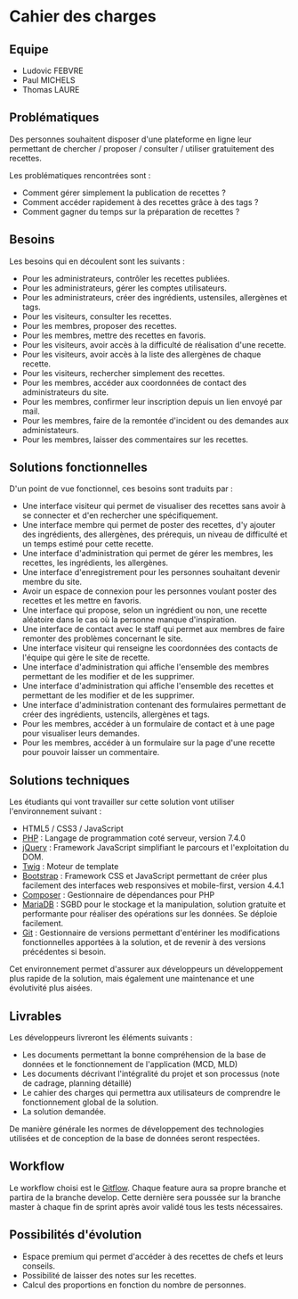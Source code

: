 # Cahier des charges


## Equipe

* Ludovic FEBVRE
* Paul MICHELS
* Thomas LAURE


## Problématiques

Des personnes souhaitent disposer d'une plateforme en ligne leur permettant de chercher / proposer / consulter / utiliser gratuitement des recettes.

Les problématiques rencontrées sont :

* Comment gérer simplement la publication de recettes ?
* Comment accéder rapidement à des recettes grâce à des tags ?
* Comment gagner du temps sur la préparation de recettes ?


## Besoins

Les besoins qui en découlent sont les suivants :
* Pour les administrateurs, contrôler les recettes publiées.
* Pour les administrateurs, gérer les comptes utilisateurs.
* Pour les administrateurs, créer des ingrédients, ustensiles, allergènes et tags.
* Pour les visiteurs, consulter les recettes.
* Pour les membres, proposer des recettes.
* Pour les membres, mettre des recettes en favoris.
* Pour les visiteurs, avoir accès à la difficulté de réalisation d'une recette.
* Pour les visiteurs, avoir accès à la liste des allergènes de chaque recette.
* Pour les visiteurs, rechercher simplement des recettes.
* Pour les membres, accéder aux coordonnées de contact des administrateurs du site.
* Pour les membres, confirmer leur inscription depuis un lien envoyé par mail.
* Pour les membres, faire de la remontée d'incident ou des demandes aux administateurs.
* Pour les membres, laisser des commentaires sur les recettes.


## Solutions fonctionnelles

D'un point de vue fonctionnel, ces besoins sont traduits par :
* Une interface visiteur qui permet de visualiser des recettes sans avoir à se connecter et d'en rechercher une spécifiquement.
* Une interface membre qui permet de poster des recettes, d'y ajouter des ingrédients, des allergènes, des prérequis, un niveau de difficulté et un temps estimé pour cette recette.
* Une interface d'administration qui permet de gérer les membres, les recettes, les ingrédients, les allergènes.
* Une interface d'enregistrement pour les personnes souhaitant devenir membre du site.
* Avoir un espace de connexion pour les personnes voulant poster des recettes et les mettre en favoris.
* Une interface qui propose, selon un ingrédient ou non, une recette aléatoire dans le cas où la personne manque d'inspiration.
* Une interface de contact avec le staff qui permet aux membres de faire remonter des problèmes concernant le site.
* Une interface visiteur qui renseigne les coordonnées des contacts de l'équipe qui gère le site de recette.
* Une interface d'administration qui affiche l'ensemble des membres permettant de les modifier et de les supprimer.
* Une interface d'administration qui affiche l'ensemble des recettes et permettant de les modifier et de les supprimer.
* Une interface d'administration contenant des formulaires permettant de créer des ingrédients, ustencils, allergènes et tags.
* Pour les membres, accéder à un formulaire de contact et à une page pour visualiser leurs demandes.
* Pour les membres, accéder à un formulaire sur la page d'une recette pour pouvoir laisser un commentaire.


## Solutions techniques

Les étudiants qui vont travailler sur cette solution vont utiliser l'environnement suivant :
* HTML5 / CSS3 / JavaScript
* [PHP](https://www.php.net/) : Langage de programmation coté serveur, version 7.4.0
* [jQuery](https://jquery.com/) : Framework JavaScript simplifiant le parcours et l'exploitation du DOM.
* [Twig](https://twig.symfony.com/doc/2.x/) : Moteur de template
* [Bootstrap](https://getbootstrap.com/) : Framework CSS et JavaScript permettant de créer plus facilement des interfaces web responsives et mobile-first, version 4.4.1
* [Composer](https://getcomposer.org/) : Gestionnaire de dépendances pour PHP
* [MariaDB](https://mariadb.org/) : SGBD pour le stockage et la manipulation, solution gratuite et performante pour réaliser des opérations sur les données. Se déploie facilement.
* [Git](https://git-scm.com/) : Gestionnaire de versions permettant d'entériner les modifications fonctionnelles apportées à la solution, et de revenir à des versions précédentes si besoin.

Cet environnement permet d'assurer aux développeurs un développement plus rapide de la solution, mais également une maintenance et une évolutivité plus aisées.


## Livrables

Les développeurs livreront les éléments suivants :
* Les documents permettant la bonne compréhension de la base de données et le fonctionnement de l'application (MCD, MLD)
* Les documents décrivant l'intégralité du projet et son processus (note de cadrage, planning détaillé)
* Le cahier des charges qui permettra aux utilisateurs de comprendre le fonctionnement global de la solution.
* La solution demandée.

De manière générale les normes de développement des technologies utilisées et de conception de la base de données seront respectées.


## Workflow

Le workflow choisi est le [Gitflow](https://buddy.works/blog/5-types-of-git-workflows#gitflow). Chaque feature aura sa propre branche et partira de la branche develop. Cette dernière sera poussée sur la branche master à chaque fin de sprint après avoir validé tous les tests nécessaires.

## Possibilités d'évolution
* Espace premium qui permet d'accéder à des recettes de chefs et leurs conseils.
* Possibilité de laisser des notes sur les recettes.
* Calcul des proportions en fonction du nombre de personnes.